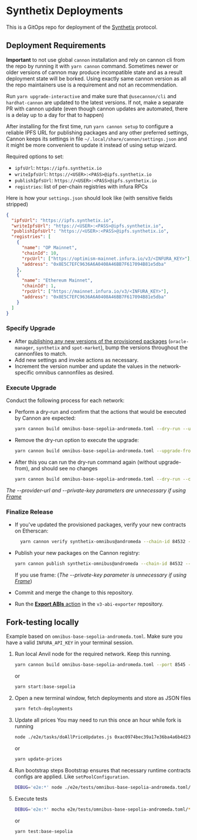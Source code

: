 # Synthetix Deployments

This is a GitOps repo for deployment of the [Synthetix](https://www.github.com/synthetixio/synthetix-v3) protocol.

## Deployment Requirements

**Important** to not use global `cannon` installation and rely on cannon cli from the repo by running it with `yarn cannon` command.
Sometimes newer or older versions of cannon may produce incompatible state and as a result deployment state will be borked.
Using exactly same cannon version as all the repo maintainers use is a requirement and not an recommendation.

Run `yarn upgrade-interactive` and make sure that `@usecannon/cli` and `hardhat-cannon` are updated to the latest versions.
If not, make a separate PR with cannon update (even though cannon updates are automated, there is a delay up to a day for that to happen)

After installing for the first time, run `yarn cannon setup` to configure a reliable IPFS URL for publishing packages and any other preferred settings,
Cannon keeps its settings in file `~/.local/share/cannon/settings.json` and it might be more convenient to update it instead of using setup wizard.

Required options to set:

- `ipfsUrl`: `https://ipfs.synthetix.io`
- `writeIpfsUrl`: `https://<USER>:<PASS>@ipfs.synthetix.io`
- `publishIpfsUrl`: `https://<USER>:<PASS>@ipfs.synthetix.io`
- `registries`: list of per-chain registries with infura RPCs

Here is how your `settings.json` should look like (with sensitive fields stripped)

```json
{
  "ipfsUrl": "https://ipfs.synthetix.io",
  "writeIpfsUrl": "https://<USER>:<PASS>@ipfs.synthetix.io",
  "publishIpfsUrl": "https://<USER>:<PASS>@ipfs.synthetix.io",
  "registries": [
    {
      "name": "OP Mainnet",
      "chainId": 10,
      "rpcUrl": ["https://optimism-mainnet.infura.io/v3/<INFURA_KEY>"],
      "address": "0x8E5C7EFC9636A6A0408A46BB7F617094B81e5dba"
    },
    {
      "name": "Ethereum Mainnet",
      "chainId": 1,
      "rpcUrl": ["https://mainnet.infura.io/v3/<INFURA_KEY>"],
      "address": "0x8E5C7EFC9636A6A0408A46BB7F617094B81e5dba"
    }
  ]
}
```

### Specify Upgrade

- After [publishing any new versions of the provisioned packages](https://github.com/synthetixio/synthetix-v3#deployment-guide) (`oracle-manager`, `synthetix` and `spot-market`), bump the versions throughout the cannonfiles to match.
- Add new settings and invoke actions as necessary.
- Increment the version number and update the values in the network-specific omnibus cannonfiles as desired.

### Execute Upgrade

Conduct the following process for each network:

- Perform a dry-run and confirm that the actions that would be executed by Cannon are expected:

  ```sh
  yarn cannon build omnibus-base-sepolia-andromeda.toml --dry-run --upgrade-from synthetix-omnibus:latest@andromeda --chain-id 84532 --provider-url https://base-sepolia.infura.io/v3/$INFURA_API_KEY
  ```

- Remove the dry-run option to execute the upgrade:

  ```sh
  yarn cannon build omnibus-base-sepolia-andromeda.toml --upgrade-from synthetix-omnibus:latest@andromeda --private-key $TESTNET_DEPLOYER_PRIVATE_KEY --provider-url https://base-sepolia.infura.io/v3/$INFURA_API_KEY
  ```

- After this you can run the dry-run command again (without upgrade-from), and should see no changes

  ```sh
  yarn cannon build omnibus-base-sepolia-andromeda.toml --dry-run --chain-id 84532 --provider-url https://base-sepolia.infura.io/v3/$INFURA_API_KEY
  ```

_The --provider-url and --private-key parameters are unnecessary if using [Frame](https://frame.sh/)_

### Finalize Release

- If you've updated the provisioned packages, verify your new contracts on Etherscan:

  ```sh
    yarn cannon verify synthetix-omnibus@andromeda --chain-id 84532 --api-key $ETHERSCAN_API_KEY
  ```

- Publish your new packages on the Cannon registry:

  ```sh
  yarn cannon publish synthetix-omnibus@andromeda --chain-id 84532 --private-key $MAINNET_DEPLOYER_PRIVATE_KEY
  ```

  If you use frame:
  (_The --private-key parameter is unnecessary if using [Frame](https://frame.sh/)_)

- Commit and merge the change to this repository.
- Run the [**Export ABIs** action](https://github.com/Synthetixio/v3-abi-exporter/actions/workflows/main.yml) in the `v3-abi-exporter` repository.

## Fork-testing locally

Example based on `omnibus-base-sepolia-andromeda.toml`. Make sure you have a valid `INFURA_API_KEY` in your terminal session.

1. Run local Anvil node for the required network. Keep this running.

   ```sh
   yarn cannon build omnibus-base-sepolia-andromeda.toml --port 8545 --keep-alive --dry-run --upgrade-from synthetix-omnibus:latest@andromeda --chain-id 84532 --provider-url https://sepolia.base.org | tee ./e2e/cannon-build.log
   ```

   or

   ```sh
   yarn start:base-sepolia
   ```

2. Open a new terminal window, fetch deployments and store as JSON files

   ```sh
   yarn fetch-deployments
   ```

3. Update all prices
   You may need to run this once an hour while fork is running

   ```sh
   node ./e2e/tasks/doAllPriceUpdates.js 0xac0974bec39a17e36ba4a6b4d238ff944bacb478cbed5efcae784d7bf4f2ff80
   ```

   or

   ```sh
   yarn update-prices
   ```

4. Run bootstrap steps
   Bootstrap ensures that necessary runtime contracts configs are applied. Like `setPoolConfiguration`.

   ```sh
   DEBUG='e2e:*' node ./e2e/tests/omnibus-base-sepolia-andromeda.toml/bootstrap
   ```

5. Execute tests
   ```sh
   DEBUG='e2e:*' mocha e2e/tests/omnibus-base-sepolia-andromeda.toml/*.e2e.js
   ```
   or
   ```sh
   yarn test:base-sepolia
   ```
